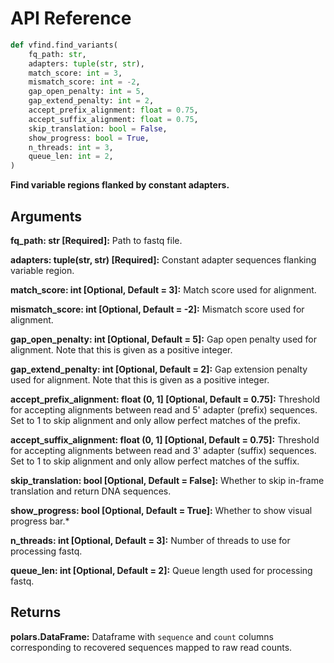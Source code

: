 # API Reference

```python
def vfind.find_variants(
    fq_path: str,
    adapters: tuple(str, str),
    match_score: int = 3,
    mismatch_score: int = -2,
    gap_open_penalty: int = 5,
    gap_extend_penalty: int = 2,
    accept_prefix_alignment: float = 0.75,
    accept_suffix_alignment: float = 0.75,
    skip_translation: bool = False,
    show_progress: bool = True,
    n_threads: int = 3,
    queue_len: int = 2,
)
```

**Find variable regions flanked by constant adapters.**

## Arguments

**fq_path: str \[Required\]:**  Path to fastq file.

**adapters: tuple(str, str) \[Required\]:** Constant adapter sequences flanking
variable region.

**match_score: int \[Optional, Default = 3\]:** Match score used for alignment.

**mismatch_score: int \[Optional, Default = -2\]:** Mismatch score used for
alignment.

**gap_open_penalty: int \[Optional, Default = 5\]:** Gap open penalty used for
alignment. Note that this is given as a positive integer.

**gap_extend_penalty: int \[Optional, Default = 2\]:** Gap extension penalty
used for alignment. Note that this is given as a positive integer.

**accept_prefix_alignment: float (0, 1] \[Optional, Default = 0.75\]:** Threshold for
accepting alignments between read and 5' adapter (prefix) sequences. Set to 1 to
skip alignment and only allow perfect matches of the prefix.

**accept_suffix_alignment: float (0, 1] \[Optional, Default = 0.75\]:** Threshold for
accepting alignments between read and 3' adapter (suffix) sequences. Set to 1 to
skip alignment and only allow perfect matches of the suffix.

**skip_translation: bool \[Optional, Default = False\]:** Whether to skip
in-frame translation and return DNA sequences.

**show_progress: bool \[Optional, Default = True\]:** Whether to show
visual progress bar.*

**n_threads: int \[Optional, Default = 3\]:** Number of threads to use for
processing fastq.

**queue_len: int \[Optional, Default = 2\]:** Queue length used for processing
fastq.

## Returns

**polars.DataFrame:** Dataframe with `sequence` and `count` columns
corresponding to recovered sequences mapped to raw read counts.
